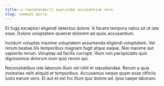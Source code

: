 ```yaml
---
title: a reprehenderit explicabo accusantium vero
slug: commodi porro
---
```


Et fuga excepturi eligendi delectus dolore. A facere tempora natus sit ut iste esse. Dolore voluptatem quaerat dolorem ad quos accusantium.

Incidunt voluptas maxime voluptatem assumenda eligendi voluptatem. Vel rerum beatae illo temporibus magnam fugit atque eaque. Nisi maxime aut sapiente rerum. Voluptas ad facilis corrupti. Illum non perspiciatis quis dignissimos dolorum eum quis rerum qui.

Necessitatibus iste laborum illum vel nihil et repudiandae. Rerum a quia molestias velit aliquid et temporibus. Accusamus neque quam esse officiis iusto earum vero. Et aut et est hic illum quo dolore ad. Ipsa saepe laborum.
